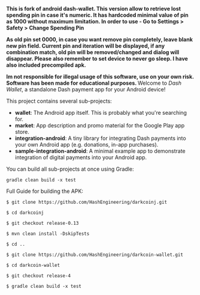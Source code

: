 <b>This is fork of android dash-wallet. This version allow to retrieve lost spending pin in case it's numeric. It has hardcoded minimal value of pin as 1000 without maximum limitation. In order to use - Go to Settings > Safety > Change Spending Pin

As old pin set 0000, in case you want remove pin completely, leave blank new pin field. Current pin and iteration will be displayed, if any combination match, old pin will be removed/changed and dialog will disappear. Please also remember to set device to never go sleep. I have also included precompiled apk.

Im not responsible for illegal usage of this software, use on your own risk. Software has been made for educational purposes.
</b>
Welcome to _Dash Wallet_, a standalone Dash payment app for your Android device!

This project contains several sub-projects:

 * __wallet__:
     The Android app itself. This is probably what you're searching for.
 * __market__:
     App description and promo material for the Google Play app store.
 * __integration-android__:
     A tiny library for integrating Dash payments into your own Android app
     (e.g. donations, in-app purchases).
 * __sample-integration-android__:
     A minimal example app to demonstrate integration of digital payments into
     your Android app.

You can build all sub-projects at once using Gradle:

`gradle clean build -x test`

Full Guide for building the APK:

`$ git clone https://github.com/HashEngineering/darkcoinj.git `

`$ cd darkcoinj`

`$ git checkout release-0.13`

`$ mvn clean install -DskipTests`

`$ cd ..`

`$ git clone https://github.com/HashEngineering/darkcoin-wallet.git `

`$ cd darkcoin-wallet`

`$ git checkout release-4`

`$ gradle clean build -x test`


